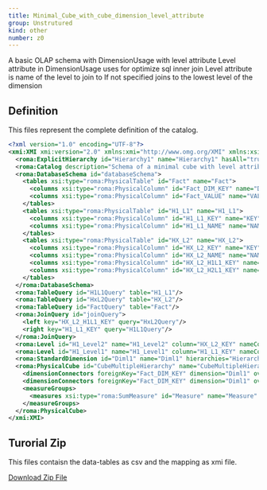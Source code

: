 ```yaml
---
title: Minimal_Cube_with_cube_dimension_level_attribute
group: Unstrutured
kind: other
number: z0
---
```

A basic OLAP schema with DimensionUsage with level attribute
Level attribute in DimensionUsage uses for optimize sql inner join
Level attribute is name of the level to join to
If not specified joins to the lowest level of the dimension



## Definition

This files represent the complete definition of the catalog.

```xml
<?xml version="1.0" encoding="UTF-8"?>
<xmi:XMI xmi:version="2.0" xmlns:xmi="http://www.omg.org/XMI" xmlns:xsi="http://www.w3.org/2001/XMLSchema-instance" xmlns:roma="https://www.daanse.org/spec/org.eclipse.daanse.rolap.mapping">
  <roma:ExplicitHierarchy id="Hierarchy1" name="Hierarchy1" hasAll="true" primaryKey="HX_L2_KEY" query="joinQuery" levels="H1_Level1 H1_Level2"/>
  <roma:Catalog description="Schema of a minimal cube with level attribute" name="Minimal_Cube_with_cube_dimension_level_attribute" cubes="CubeMultipleHierarchy" dbschemas="databaseSchema"/>
  <roma:DatabaseSchema id="databaseSchema">
    <tables xsi:type="roma:PhysicalTable" id="Fact" name="Fact">
      <columns xsi:type="roma:PhysicalColumn" id="Fact_DIM_KEY" name="DIM_KEY" type="Integer"/>
      <columns xsi:type="roma:PhysicalColumn" id="Fact_VALUE" name="VALUE" type="Integer"/>
    </tables>
    <tables xsi:type="roma:PhysicalTable" id="H1_L1" name="H1_L1">
      <columns xsi:type="roma:PhysicalColumn" id="H1_L1_KEY" name="KEY" type="Integer"/>
      <columns xsi:type="roma:PhysicalColumn" id="H1_L1_NAME" name="NAME"/>
    </tables>
    <tables xsi:type="roma:PhysicalTable" id="HX_L2" name="HX_L2">
      <columns xsi:type="roma:PhysicalColumn" id="HX_L2_KEY" name="KEY" type="Integer"/>
      <columns xsi:type="roma:PhysicalColumn" id="HX_L2_NAME" name="NAME"/>
      <columns xsi:type="roma:PhysicalColumn" id="HX_L2_H1L1_KEY" name="H1L1_KEY" type="Integer"/>
      <columns xsi:type="roma:PhysicalColumn" id="HX_L2_H2L1_KEY" name="H2L1_KEY" type="Integer"/>
    </tables>
  </roma:DatabaseSchema>
  <roma:TableQuery id="H1L1Query" table="H1_L1"/>
  <roma:TableQuery id="HxL2Query" table="HX_L2"/>
  <roma:TableQuery id="FactQuery" table="Fact"/>
  <roma:JoinQuery id="joinQuery">
    <left key="HX_L2_H1L1_KEY" query="HxL2Query"/>
    <right key="H1_L1_KEY" query="H1L1Query"/>
  </roma:JoinQuery>
  <roma:Level id="H1_Level2" name="H1_Level2" column="HX_L2_KEY" nameColumn="HX_L2_NAME"/>
  <roma:Level id="H1_Level1" name="H1_Level1" column="H1_L1_KEY" nameColumn="H1_L1_NAME"/>
  <roma:StandardDimension id="Diml1" name="Diml1" hierarchies="Hierarchy1"/>
  <roma:PhysicalCube id="CubeMultipleHierarchy" name="CubeMultipleHierarchy" query="FactQuery">
    <dimensionConnectors foreignKey="Fact_DIM_KEY" dimension="Diml1" overrideDimensionName="Dim1" level="H1_Level2"/>
    <dimensionConnectors foreignKey="Fact_DIM_KEY" dimension="Diml1" overrideDimensionName="Dim2" level="H1_Level1"/>
    <measureGroups>
      <measures xsi:type="roma:SumMeasure" id="Measure" name="Measure" column="Fact_VALUE"/>
    </measureGroups>
  </roma:PhysicalCube>
</xmi:XMI>

```



## Turorial Zip
This files contaisn the data-tables as csv and the mapping as xmi file.

<a href="./zip/tutorial.dimensionwithlevelattribute.zip" download>Download Zip File</a>

